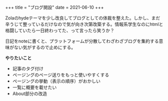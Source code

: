 +++
title = "ブログ開設"
date = 2021-06-10
+++

Zolaのhydeテーマを少し改良してブログとしての体裁を整えた。しかし、まだ辛うじて整っているだけなので気が向き次第改築する。情報系学生なのにhtmlと格闘していたら一日終わってた、って言ったら笑うか？

日記をnoteに書くと、プラットフォームが分散してわざわざブログを集約する意味がない気がするので止めにする。

**やりたいこと**

* 記事のタグ付け
* ページングのページ送りをもっと使いやすくする
* ページングの挙動（表示の順序）がおかしい
* 一覧に概要を載せたい
* About部分の改造